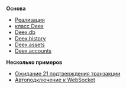 **Основа**
* [Реализация](ru/README.md)
* [класс Deex](ru/classDeex.md)
* [Deex.db](ru/DeexDB.md)
* [Deex.history](ru/DeexHistory.md)
* [Deex.assets](ru/DeexAssets.md)
* [Deex.accounts](ru/DeexAccounts.md)

**Несколько примеров**
* [Ожидание 21 подтверждения транзакции](ru/Confirmation21.md)
* [Автоподключение к WebSocket](ru/Autoreconnect.md)
